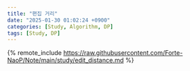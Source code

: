 ```yaml
---
title: "편집 거리"
date: "2025-01-30 01:02:24 +0900"
categories: [Study, Algorithm, DP]
tags: [Study, DP]
---
```


{% remote_include https://raw.githubusercontent.com/Forte-NaoP/Note/main/study/edit_distance.md %}